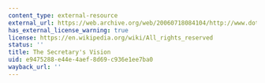 ```yaml
---
content_type: external-resource
external_url: https://web.archive.org/web/20060718084104/http://www.dot.gov/stratplan2008/strategic_plan.htm#_Toc52257027
has_external_license_warning: true
license: https://en.wikipedia.org/wiki/All_rights_reserved
status: ''
title: The Secretary's Vision
uid: e9475288-e44e-4aef-8d69-c936e1ee7ba0
wayback_url: ''
---
```

